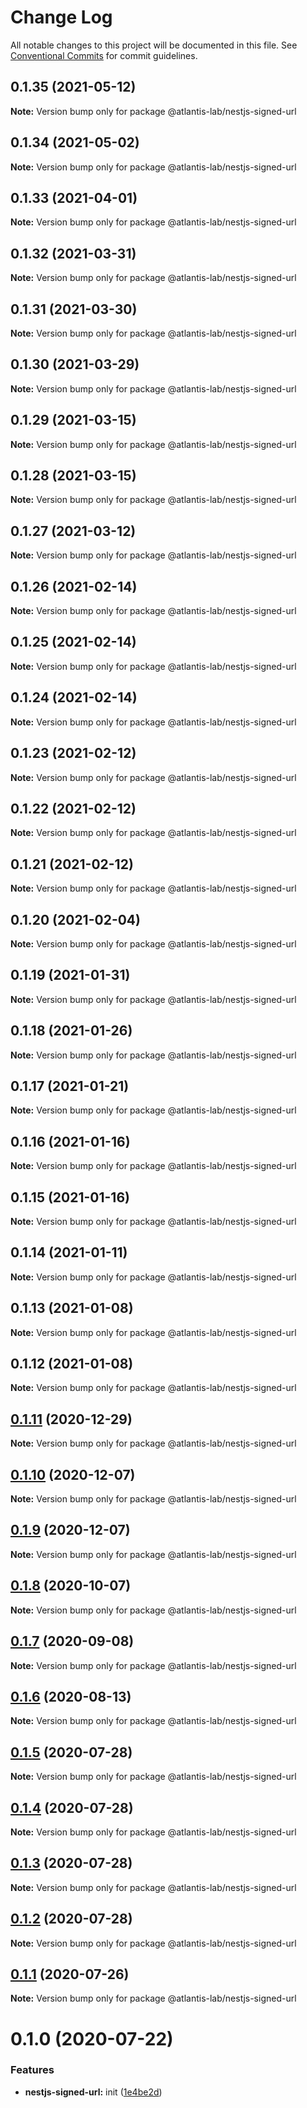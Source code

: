 # Change Log

All notable changes to this project will be documented in this file.
See [Conventional Commits](https://conventionalcommits.org) for commit guidelines.

## 0.1.35 (2021-05-12)

**Note:** Version bump only for package @atlantis-lab/nestjs-signed-url

## 0.1.34 (2021-05-02)

**Note:** Version bump only for package @atlantis-lab/nestjs-signed-url

## 0.1.33 (2021-04-01)

**Note:** Version bump only for package @atlantis-lab/nestjs-signed-url

## 0.1.32 (2021-03-31)

**Note:** Version bump only for package @atlantis-lab/nestjs-signed-url

## 0.1.31 (2021-03-30)

**Note:** Version bump only for package @atlantis-lab/nestjs-signed-url

## 0.1.30 (2021-03-29)

**Note:** Version bump only for package @atlantis-lab/nestjs-signed-url

## 0.1.29 (2021-03-15)

**Note:** Version bump only for package @atlantis-lab/nestjs-signed-url

## 0.1.28 (2021-03-15)

**Note:** Version bump only for package @atlantis-lab/nestjs-signed-url

## 0.1.27 (2021-03-12)

**Note:** Version bump only for package @atlantis-lab/nestjs-signed-url

## 0.1.26 (2021-02-14)

**Note:** Version bump only for package @atlantis-lab/nestjs-signed-url

## 0.1.25 (2021-02-14)

**Note:** Version bump only for package @atlantis-lab/nestjs-signed-url

## 0.1.24 (2021-02-14)

**Note:** Version bump only for package @atlantis-lab/nestjs-signed-url

## 0.1.23 (2021-02-12)

**Note:** Version bump only for package @atlantis-lab/nestjs-signed-url

## 0.1.22 (2021-02-12)

**Note:** Version bump only for package @atlantis-lab/nestjs-signed-url

## 0.1.21 (2021-02-12)

**Note:** Version bump only for package @atlantis-lab/nestjs-signed-url

## 0.1.20 (2021-02-04)

**Note:** Version bump only for package @atlantis-lab/nestjs-signed-url

## 0.1.19 (2021-01-31)

**Note:** Version bump only for package @atlantis-lab/nestjs-signed-url

## 0.1.18 (2021-01-26)

**Note:** Version bump only for package @atlantis-lab/nestjs-signed-url

## 0.1.17 (2021-01-21)

**Note:** Version bump only for package @atlantis-lab/nestjs-signed-url

## 0.1.16 (2021-01-16)

**Note:** Version bump only for package @atlantis-lab/nestjs-signed-url

## 0.1.15 (2021-01-16)

**Note:** Version bump only for package @atlantis-lab/nestjs-signed-url

## 0.1.14 (2021-01-11)

**Note:** Version bump only for package @atlantis-lab/nestjs-signed-url

## 0.1.13 (2021-01-08)

**Note:** Version bump only for package @atlantis-lab/nestjs-signed-url

## 0.1.12 (2021-01-08)

**Note:** Version bump only for package @atlantis-lab/nestjs-signed-url

## [0.1.11](https://github.com/Atlantis-Lab/nestjs/compare/@atlantis-lab/nestjs-signed-url@0.1.10...@atlantis-lab/nestjs-signed-url@0.1.11) (2020-12-29)

**Note:** Version bump only for package @atlantis-lab/nestjs-signed-url

## [0.1.10](https://github.com/Atlantis-Lab/nestjs/compare/@atlantis-lab/nestjs-signed-url@0.1.9...@atlantis-lab/nestjs-signed-url@0.1.10) (2020-12-07)

**Note:** Version bump only for package @atlantis-lab/nestjs-signed-url

## [0.1.9](https://github.com/Atlantis-Lab/nestjs/compare/@atlantis-lab/nestjs-signed-url@0.1.8...@atlantis-lab/nestjs-signed-url@0.1.9) (2020-12-07)

**Note:** Version bump only for package @atlantis-lab/nestjs-signed-url

## [0.1.8](https://github.com/Atlantis-Lab/nestjs/compare/@atlantis-lab/nestjs-signed-url@0.1.7...@atlantis-lab/nestjs-signed-url@0.1.8) (2020-10-07)

**Note:** Version bump only for package @atlantis-lab/nestjs-signed-url

## [0.1.7](https://github.com/Atlantis-Lab/nestjs/compare/@atlantis-lab/nestjs-signed-url@0.1.6...@atlantis-lab/nestjs-signed-url@0.1.7) (2020-09-08)

**Note:** Version bump only for package @atlantis-lab/nestjs-signed-url

## [0.1.6](https://github.com/Atlantis-Lab/nestjs/compare/@atlantis-lab/nestjs-signed-url@0.1.5...@atlantis-lab/nestjs-signed-url@0.1.6) (2020-08-13)

**Note:** Version bump only for package @atlantis-lab/nestjs-signed-url

## [0.1.5](https://github.com/Atlantis-Lab/nestjs/compare/@atlantis-lab/nestjs-signed-url@0.1.4...@atlantis-lab/nestjs-signed-url@0.1.5) (2020-07-28)

**Note:** Version bump only for package @atlantis-lab/nestjs-signed-url

## [0.1.4](https://github.com/Atlantis-Lab/nestjs/compare/@atlantis-lab/nestjs-signed-url@0.1.3...@atlantis-lab/nestjs-signed-url@0.1.4) (2020-07-28)

**Note:** Version bump only for package @atlantis-lab/nestjs-signed-url

## [0.1.3](https://github.com/Atlantis-Lab/nestjs/compare/@atlantis-lab/nestjs-signed-url@0.1.2...@atlantis-lab/nestjs-signed-url@0.1.3) (2020-07-28)

**Note:** Version bump only for package @atlantis-lab/nestjs-signed-url

## [0.1.2](https://github.com/Atlantis-Lab/nestjs/compare/@atlantis-lab/nestjs-signed-url@0.1.1...@atlantis-lab/nestjs-signed-url@0.1.2) (2020-07-28)

**Note:** Version bump only for package @atlantis-lab/nestjs-signed-url

## [0.1.1](https://github.com/Atlantis-Lab/nestjs/compare/@atlantis-lab/nestjs-signed-url@0.1.0...@atlantis-lab/nestjs-signed-url@0.1.1) (2020-07-26)

**Note:** Version bump only for package @atlantis-lab/nestjs-signed-url

# 0.1.0 (2020-07-22)

### Features

- **nestjs-signed-url:** init ([1e4be2d](https://github.com/Atlantis-Lab/nestjs/commit/1e4be2dd5ea6e5264d580e975d9256e57fecffc4))
